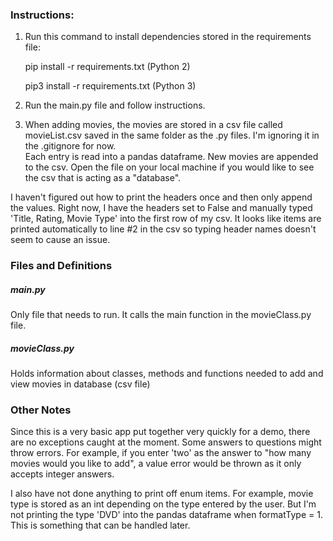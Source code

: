 ### Instructions:

1. Run this command to install dependencies stored in the requirements file:

    pip install -r requirements.txt (Python 2)

    pip3 install -r requirements.txt (Python 3)

2. Run the main.py file and follow instructions.

3. When adding movies, the movies are stored in a csv file called movieList.csv saved in the same folder as the .py files. 
   I'm ignoring it in the .gitignore for now.  
   Each entry is read into a pandas dataframe. New movies are appended to the csv. Open the file on your local machine if 
   you would like to see the csv that is acting as a "database".

I haven't figured out how to print the headers once and then only append the values. Right now, I have the headers set 
to False and manually typed 'Title, Rating, Movie Type' into the first row of my csv. It looks like
items are printed automatically to line #2 in the csv so typing header names doesn't seem to 
cause an issue.

### Files and Definitions
##### main.py

Only file that needs to run. It calls the main function in the movieClass.py file.


##### movieClass.py

Holds information about classes, methods and functions needed to add and view movies in database (csv file)

### Other Notes
 Since this is a very basic app put together very quickly for a demo, there are no exceptions caught at the moment. Some
 answers to questions might throw errors. For example, if you enter 'two' as the answer to "how many movies
 would you like to add", a value error would be thrown as it only accepts integer answers.
 
 I also have not done anything to print off enum items. For example, movie type is stored as an int depending
 on the type entered by the user. But I'm not printing the type 'DVD' into the pandas dataframe
 when formatType = 1. This is something that can be handled later.
